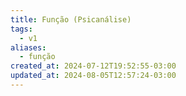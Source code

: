 ```yaml
---
title: Função (Psicanálise)
tags:
  - v1
aliases:
  - função
created_at: 2024-07-12T19:52:55-03:00
updated_at: 2024-08-05T12:57:24-03:00
---
```

